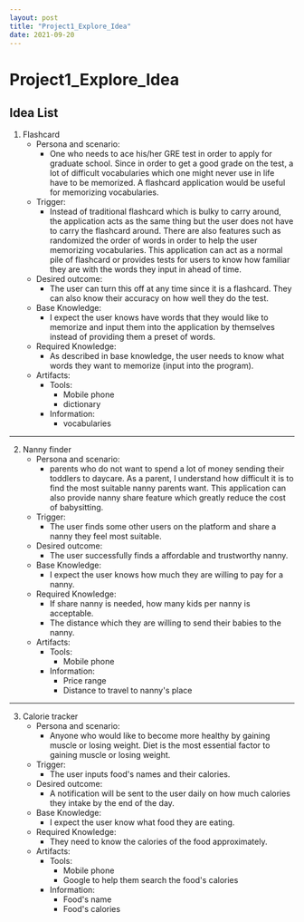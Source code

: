 ```yaml
---
layout: post
title: "Project1_Explore_Idea"
date: 2021-09-20
---
```


# Project1_Explore_Idea
## Idea List

1. Flashcard
   - Persona and scenario:
		+ One who needs to ace his/her GRE test in order to apply for graduate school. Since in order to get a good grade on the test, a lot of difficult vocabularies which one might never use in life have to be memorized. A flashcard application would be useful for memorizing vocabularies.
   - Trigger:
		+ Instead of traditional flashcard which is bulky to carry around, the application acts as the same thing but the user does not have to carry the flashcard around. There are also features such as randomized the order of words in order to help the user memorizing vocabularies. This application can act as a normal pile of flashcard or provides tests for users to know how familiar they are with the words they input in ahead of time.
   - Desired outcome:
      + The user can turn this off at any time since it is a flashcard. They can also know their accuracy on how well they do the test.
   - Base Knowledge:
      + I expect the user knows have words that they would like to memorize and input them into the application by themselves instead of providing them a preset of words.
   - Required Knowledge:
      + As described in base knowledge, the user needs to know what words they want to memorize (input into the program).
   - Artifacts:
      + Tools:
         * Mobile phone
         * dictionary
      + Information:
         * vocabularies



---

2. Nanny finder
   - Persona and scenario:
      + parents who do not want to spend a lot of money sending their toddlers to daycare. As a parent, I understand how difficult it is to find the most suitable nanny parents want. This application can also provide nanny share feature which greatly reduce the cost of babysitting.
   - Trigger:
      + The user finds some other users on the platform and share a nanny they feel most suitable.
   - Desired outcome:
      + The user successfully finds a affordable and trustworthy nanny. 
   - Base Knowledge:
      + I expect the user knows how much they are willing to pay for a nanny. 
   - Required Knowledge:
      + If share nanny is needed, how many kids per nanny is acceptable. 
      + The distance which they are willing to send their babies to the nanny.
   - Artifacts:
      + Tools:
         * Mobile phone
      + Information:
         * Price range
         * Distance to travel to nanny's place

---

3. Calorie tracker
   - Persona and scenario:
      + Anyone who would like to become more healthy by gaining muscle or losing weight. Diet is the most essential factor to gaining muscle or losing weight. 
   - Trigger:
      + The user inputs food's names and their calories.
   - Desired outcome:
      + A notification will be sent to the user daily on how much calories they intake by the end of the day.
   - Base Knowledge:
      + I expect the user know what food they are eating.
   - Required Knowledge:
      + They need to know the calories of the food approximately.	
   - Artifacts:
      + Tools:
         * Mobile phone
         * Google to help them search the food's calories
      + Information:
         * Food's name
         * Food's calories